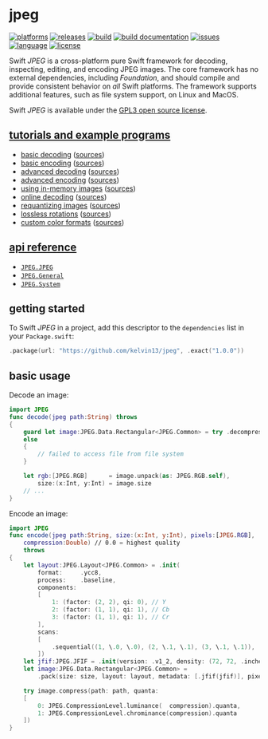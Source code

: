 # jpeg

[![platforms](https://img.shields.io/badge/platforms-linux%20%7C%20macos-lightgrey.svg)](https://swift.org)
[![releases](https://img.shields.io/github/v/release/kelvin13/jpeg)](https://github.com/kelvin13/jpeg/releases)
[![build](https://img.shields.io/github/workflow/status/kelvin13/jpeg/build/master)](https://github.com/kelvin13/jpeg/actions?query=workflow%3Abuild)
[![build documentation](https://img.shields.io/github/workflow/status/kelvin13/jpeg/documentation/master?label=build%20docs)](https://github.com/kelvin13/jpeg/actions?query=workflow%3Adocumentation)
[![issues](https://img.shields.io/github/issues/kelvin13/jpeg)](https://github.com/kelvin13/jpeg/issues?state=open)
[![language](https://img.shields.io/badge/version-swift_5-ffa020.svg)](https://swift.org)
[![license](https://img.shields.io/badge/license-GPL3-ff3079.svg)](https://github.com/kelvin13/jpeg/blob/master/COPYING)

Swift *JPEG* is a cross-platform pure Swift framework for decoding, inspecting, editing, and encoding JPEG images. The core framework has no external dependencies, including *Foundation*, and should compile and provide consistent behavior on *all* Swift platforms. The framework supports additional features, such as file system support, on Linux and MacOS. 

Swift *JPEG* is available under the [GPL3 open source license](https://choosealicense.com/licenses/gpl-3.0/).

## [tutorials and example programs](examples/)

* [basic decoding](examples#basic-decoding) ([sources](decode-basic/))
* [basic encoding](examples#basic-encoding) ([sources](encode-basic/))
* [advanced decoding](examples#advanced-decoding) ([sources](decode-advanced/))
* [advanced encoding](examples#advanced-encoding) ([sources](encode-advanced/))
* [using in-memory images](examples#using-in-memory-images) ([sources](in-memory/))
* [online decoding](examples#online-decoding) ([sources](decode-online/))
* [requantizing images](examples#requantizing-images) ([sources](recompress/))
* [lossless rotations](examples#lossless-rotations) ([sources](rotate/))
* [custom color formats](examples#custom-color-formats) ([sources](custom-color/))

## [api reference](https://kelvin13.github.io/jpeg/)

* [`JPEG.JPEG`](https://kelvin13.github.io/jpeg/JPEG/)
* [`JPEG.General`](https://kelvin13.github.io/jpeg/General/)
* [`JPEG.System`](https://kelvin13.github.io/jpeg/System/)

## getting started 

To Swift *JPEG* in a project, add this descriptor to the `dependencies` list in your `Package.swift`:

```swift 
.package(url: "https://github.com/kelvin13/jpeg", .exact("1.0.0")) 
```

## basic usage

Decode an image:

```swift 
import JPEG
func decode(jpeg path:String) throws
{
    guard let image:JPEG.Data.Rectangular<JPEG.Common> = try .decompress(path: path)
    else 
    {
        // failed to access file from file system
    }

    let rgb:[JPEG.RGB]      = image.unpack(as: JPEG.RGB.self), 
        size:(x:Int, y:Int) = image.size
    // ...
}
```

Encode an image: 

```swift 
import JPEG
func encode(jpeg path:String, size:(x:Int, y:Int), pixels:[JPEG.RGB], 
    compression:Double) // 0.0 = highest quality
    throws 
{
    let layout:JPEG.Layout<JPEG.Common> = .init(
        format:     .ycc8,
        process:    .baseline, 
        components: 
        [
            1: (factor: (2, 2), qi: 0), // Y
            2: (factor: (1, 1), qi: 1), // Cb
            3: (factor: (1, 1), qi: 1), // Cr 
        ], 
        scans: 
        [
            .sequential((1, \.0, \.0), (2, \.1, \.1), (3, \.1, \.1)),
        ])
    let jfif:JPEG.JFIF = .init(version: .v1_2, density: (72, 72, .inches))
    let image:JPEG.Data.Rectangular<JPEG.Common> = 
        .pack(size: size, layout: layout, metadata: [.jfif(jfif)], pixels: rgb)

    try image.compress(path: path, quanta: 
    [
        0: JPEG.CompressionLevel.luminance(  compression).quanta,
        1: JPEG.CompressionLevel.chrominance(compression).quanta
    ])
}
```
